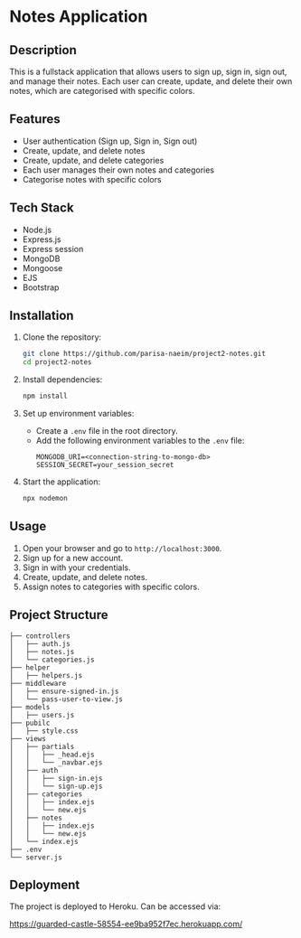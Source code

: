 # Notes Application

## Description

This is a fullstack application that allows users to sign up, sign in, sign out, and manage their notes. Each user can create, update, and delete their own notes, which are categorised with specific colors.

## Features

- User authentication (Sign up, Sign in, Sign out)
- Create, update, and delete notes
- Create, update, and delete categories
- Each user manages their own notes and categories
- Categorise notes with specific colors

## Tech Stack

- Node.js
- Express.js
- Express session
- MongoDB
- Mongoose
- EJS
- Bootstrap

## Installation

1. Clone the repository:

   ```bash
   git clone https://github.com/parisa-naeim/project2-notes.git
   cd project2-notes
   ```

2. Install dependencies:

   ```bash
   npm install
   ```

3. Set up environment variables:

   - Create a `.env` file in the root directory.
   - Add the following environment variables to the `.env` file:
     ```env
     MONGODB_URI=<connection-string-to-mongo-db>
     SESSION_SECRET=your_session_secret
     ```

4. Start the application:
   ```bash
   npx nodemon
   ```

## Usage

1. Open your browser and go to `http://localhost:3000`.
2. Sign up for a new account.
3. Sign in with your credentials.
4. Create, update, and delete notes.
5. Assign notes to categories with specific colors.

## Project Structure

```plaintext
├── controllers
│   ├── auth.js
│   ├── notes.js
│   └── categories.js
├── helper
│   ├── helpers.js
├── middleware
│   ├── ensure-signed-in.js
│   └── pass-user-to-view.js
├── models
│   ├── users.js
├── pubilc
│   ├── style.css
├── views
│   ├── partials
│   │   ├── _head.ejs
│   │   └── _navbar.ejs
│   ├── auth
│   │   ├── sign-in.ejs
│   │   └── sign-up.ejs
│   ├── categories
│   │   ├── index.ejs
│   │   └── new.ejs
│   ├── notes
│   │   ├── index.ejs
│   │   └── new.ejs
│   └── index.ejs
├── .env
└── server.js
```

## Deployment
The project is deployed to Heroku. Can be accessed via:

https://guarded-castle-58554-ee9ba952f7ec.herokuapp.com/
